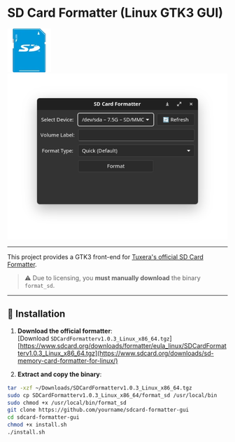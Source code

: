 # SD Card Formatter (Linux GTK3 GUI)
![](https://raw.githubusercontent.com/Stradios/SD-Card-Formatter-Linux-GTK3-GUI-/refs/heads/main/sdcard-formatter-installer/icons/sdcard-formatter.png) ![](https://raw.githubusercontent.com/Stradios/SD-Card-Formatter-Linux-GTK3-GUI-/refs/heads/main/Screenshot%20From%202025-08-04%2022-10-26.png)

---

This project provides a GTK3 front-end for [Tuxera's official SD Card Formatter](https://www.sdcard.org/downloads/sd-memory-card-formatter-for-linux/).  
> ⚠️ Due to licensing, you **must manually download** the binary `format_sd`.

---

## 🔧 Installation

1. **Download the official formatter**:  
   [Download `SDCardFormatterv1.0.3_Linux_x86_64.tgz`][https://www.sdcard.org/downloads/formatter/eula_linux/SDCardFormatterv1.0.3_Linux_x86_64.tgz](https://www.sdcard.org/downloads/sd-memory-card-formatter-for-linux/)

2. **Extract and copy the binary**:
```bash
tar -xzf ~/Downloads/SDCardFormatterv1.0.3_Linux_x86_64.tgz
sudo cp SDCardFormatterv1.0.3_Linux_x86_64/format_sd /usr/local/bin
sudo chmod +x /usr/local/bin/format_sd
git clone https://github.com/yourname/sdcard-formatter-gui
cd sdcard-formatter-gui
chmod +x install.sh
./install.sh

